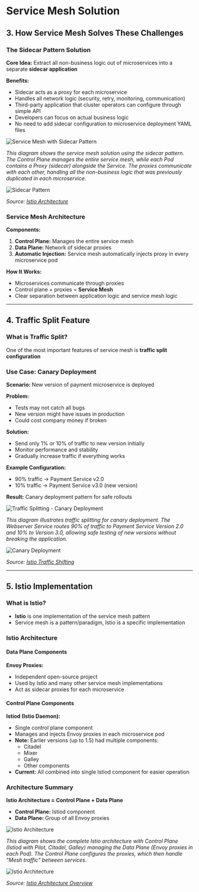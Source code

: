 # Service Mesh Solution

## 3. How Service Mesh Solves These Challenges

### The Sidecar Pattern Solution
**Core Idea:** Extract all non-business logic out of microservices into a separate **sidecar application**

**Benefits:**
- Sidecar acts as a proxy for each microservice
- Handles all network logic (security, retry, monitoring, communication)
- Third-party application that cluster operators can configure through simple API
- Developers can focus on actual business logic
- No need to add sidecar configuration to microservice deployment YAML files

![Service Mesh with Sidecar Pattern](images/service-mesh-solution.png)

*This diagram shows the service mesh solution using the sidecar pattern. The Control Plane manages the entire service mesh, while each Pod contains a Proxy (sidecar) alongside the Service. The proxies communicate with each other, handling all the non-business logic that was previously duplicated in each microservice.*

![Sidecar Pattern](https://istio.io/latest/docs/ops/deployment/architecture/arch.svg)

*Source: [Istio Architecture](https://istio.io/latest/docs/ops/deployment/architecture/)*

### Service Mesh Architecture
**Components:**
1. **Control Plane:** Manages the entire service mesh
2. **Data Plane:** Network of sidecar proxies
3. **Automatic Injection:** Service mesh automatically injects proxy in every microservice pod

**How It Works:**
- Microservices communicate through proxies
- Control plane + proxies = **Service Mesh**
- Clear separation between application logic and service mesh logic

---

## 4. Traffic Split Feature

### What is Traffic Split?
One of the most important features of service mesh is **traffic split configuration**

### Use Case: Canary Deployment
**Scenario:** New version of payment microservice is deployed

**Problem:** 
- Tests may not catch all bugs
- New version might have issues in production
- Could cost company money if broken

**Solution:**
- Send only 1% or 10% of traffic to new version initially
- Monitor performance and stability
- Gradually increase traffic if everything works

**Example Configuration:**
- 90% traffic → Payment Service v2.0
- 10% traffic → Payment Service v3.0 (new version)

**Result:** Canary deployment pattern for safe rollouts

![Traffic Splitting - Canary Deployment](images/traffic-splitting-canary.png)

*This diagram illustrates traffic splitting for canary deployment. The Webserver Service routes 90% of traffic to Payment Service Version 2.0 and 10% to Version 3.0, allowing safe testing of new versions without breaking the application.*

![Canary Deployment](https://istio.io/latest/docs/tasks/traffic-management/traffic-shifting/overview.svg)

*Source: [Istio Traffic Shifting](https://istio.io/latest/docs/tasks/traffic-management/traffic-shifting/)*

---

## 5. Istio Implementation

### What is Istio?
- **Istio** is one implementation of the service mesh pattern
- Service mesh is a pattern/paradigm, Istio is a specific implementation

### Istio Architecture

#### Data Plane Components
**Envoy Proxies:**
- Independent open-source project
- Used by Istio and many other service mesh implementations
- Act as sidecar proxies for each microservice

#### Control Plane Components
**Istiod (Istio Daemon):**
- Single control plane component
- Manages and injects Envoy proxies in each microservice pod
- **Note:** Earlier versions (up to 1.5) had multiple components:
  - Citadel
  - Mixer
  - Galley
  - Other components
- **Current:** All combined into single Istiod component for easier operation

### Architecture Summary
**Istio Architecture = Control Plane + Data Plane**
- **Control Plane:** Istiod component
- **Data Plane:** Group of all Envoy proxies

![Istio Architecture](images/istio-architecture.png)

*This diagram shows the complete Istio architecture with Control Plane (Istiod with Pilot, Citadel, Galley) managing the Data Plane (Envoy proxies in each Pod). The Control Plane configures the proxies, which then handle "Mesh traffic" between services.*

![Istio Architecture](https://istio.io/latest/docs/ops/deployment/architecture/arch.svg)

*Source: [Istio Architecture Overview](https://istio.io/latest/docs/ops/deployment/architecture/)* 